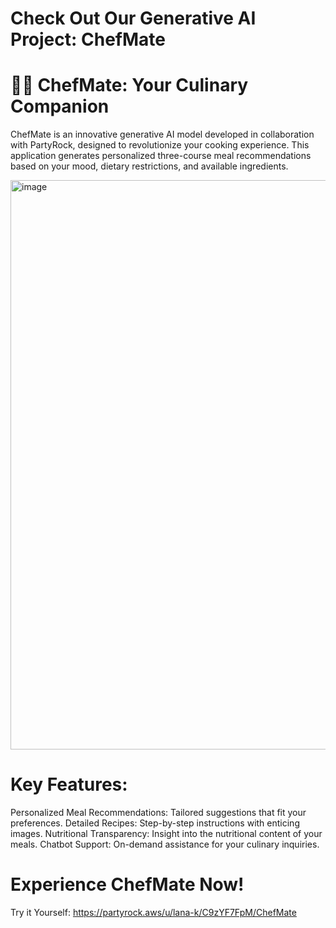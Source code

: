 # Check Out Our Generative AI Project: ChefMate
# 👩‍🍳 ChefMate: Your Culinary Companion
ChefMate is an innovative generative AI model developed in collaboration with PartyRock, designed to revolutionize your cooking experience. This application generates personalized three-course meal recommendations based on your mood, dietary restrictions, and available ingredients.

<img width="911" alt="image" src="https://github.com/user-attachments/assets/784d1826-a164-446d-a583-5225615c9498">

# Key Features:
Personalized Meal Recommendations: Tailored suggestions that fit your preferences.
Detailed Recipes: Step-by-step instructions with enticing images.
Nutritional Transparency: Insight into the nutritional content of your meals.
Chatbot Support: On-demand assistance for your culinary inquiries.

# Experience ChefMate Now!
Try it Yourself: https://partyrock.aws/u/lana-k/C9zYF7FpM/ChefMate
